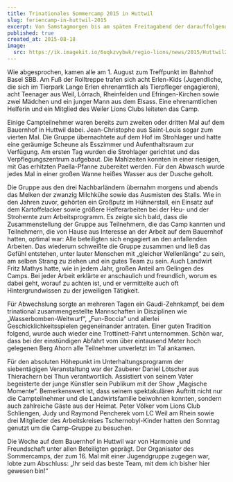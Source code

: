 ```yaml
---
title: Trinationales Sommercamp 2015 in Huttwil
slug: feriencamp-in-huttwil-2015
excerpt: Von Samstagmorgen bis am späten Freitagabend der darauffolgenden Woche erlebten Jugendliche aus Deutschland, aus Frankreich und aus der Schweiz auf Einladung der Regio Lions eine ungewöhnliche Freizeit im Emmental.
published: true
created_at: 2015-08-18
image:
  src: https://ik.imagekit.io/6uqkzvybwk/regio-lions/news/2015/Huttwil2015A.jpeg?updatedAt=1707158535931
---
```


Wie abgesprochen, kamen alle am 1. August zum Treffpunkt im Bahnhof Basel SBB. Am Fuß der Rolltreppe trafen sich acht Erlen-Kids (Jugendliche, die sich im Tierpark Lange Erlen ehrenamtlich als Tierpfleger engagieren), acht Teenager aus Weil, Lörrach, Rheinfelden und Efringen-Kirchen sowie zwei Mädchen und ein junger Mann aus dem Elsass. Eine ehrenamtlichen Helferin und ein Mitglied des Weiler Lions Clubs leiteten das Camp.

Einige Campteilnehmer waren bereits zum zweiten oder dritten Mal auf dem Bauernhof in Huttwil dabei. Jean-Christophe aus Saint-Louis sogar zum vierten Mal. Die Gruppe übernachtete auf dem Hof im Strohlager und hatte eine geräumige Scheune als Esszimmer und Aufenthaltsraum zur Verfügung. Am ersten Tag wurden die Strohlager gerichtet und das Verpflegungszentrum aufgebaut. Die Mahlzeiten konnten in einer riesigen, mit Gas erhitzten Paella-Pfanne zubereitet werden. Für den Abwasch wurde jedes Mal in einer großen Wanne heißes Wasser aus der Dusche geholt.

Die Gruppe aus den drei Nachbarländern übernahm morgens und abends das Melken der zwanzig Milchkühe sowie das Ausmisten des Stalls. Wie in den Jahren zuvor, gehörten ein Großputz im Hühnerstall, ein Einsatz auf dem Kartoffelacker sowie größere Helferarbeiten bei der Heu- und der Strohernte zum Arbeitsprogramm. Es zeigte sich bald, dass die Zusammenstellung der Gruppe aus Teilnehmern, die das Camp kannten und Teilnehmern, die von Hause aus Interesse an der Arbeit auf dem Bauernhof hatten, optimal war: Alle beteiligten sich engagiert an den anfallenden Arbeiten. Das wiederum schweißte die Gruppe zusammen und ließ das Gefühl entstehen, unter lauter Menschen mit „gleicher Wellenlänge“ zu sein, am selben Strang zu ziehen und ein gutes Team zu sein. Auch Landwirt Fritz Mathys hatte, wie in jedem Jahr, großen Anteil am Gelingen des Camps. Bei jeder Arbeit erklärte er anschaulich und freundlich, worum es dabei geht, worauf zu achten ist, und er vermittelte auch oft Hintergrundwissen zu der jeweiligen Tätigkeit.

Für Abwechslung sorgte an mehreren Tagen ein Gaudi-Zehnkampf, bei dem trinational zusammengestellte Mannschaften in Disziplinen wie „Wasserbomben-Weitwurf“, „Fun-Boccia“ und allerlei Geschicklichkeitsspielen gegeneinander antraten. Einer guten Tradition folgend, wurde auch wieder eine Trottinett-Fahrt unternommen. Schön war, dass bei der einstündigen Abfahrt vom über eintausend Meter hoch gelegenen Berg Ahorn alle Teilnehmer unverletzt im Tal ankamen.

Für den absoluten Höhepunkt im Unterhaltungsprogramm der siebentägigen Veranstaltung war der Zauberer Daniel Lötscher aus Thierachern bei Thun verantwortlich. Assistiert von seinem Vater begeisterte der junge Künstler sein Publikum mit der Show „Magische Momente“. Bemerkenswert ist, dass seinem spektakulären Auftritt nicht nur die Campteilnehmer und die Landwirtsfamilie beiwohnen konnten, sondern auch zahlreiche Gäste aus der Heimat. Peter Völker vom Lions Club Schliengen, Judy und Raymond Pencherek vom LC Weil am Rhein sowie drei Mitglieder des Arbeitskreises Tschernobyl-Kinder hatten den Sonntag genutzt um die Camp-Gruppe zu besuchen.

Die Woche auf dem Bauernhof in Huttwil war von Harmonie und Freundschaft unter allen Beteiligten geprägt. Der Organisator des Sommercamps, der zum 16. Mal mit einer Jugendgruppe zugegen war, lobte zum Abschluss: „Ihr seid das beste Team, mit dem ich bisher hier gewesen bin!“
